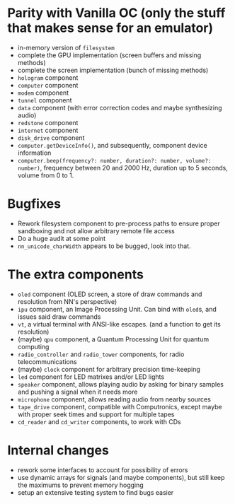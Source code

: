 # Parity with Vanilla OC (only the stuff that makes sense for an emulator)

- in-memory version of `filesystem`
- complete the GPU implementation (screen buffers and missing methods)
- complete the screen implementation (bunch of missing methods)
- `hologram` component
- `computer` component
- `modem` component
- `tunnel` component
- `data` component (with error correction codes and maybe synthesizing audio)
- `redstone` component
- `internet` component
- `disk_drive` component
- `computer.getDeviceInfo()`, and subsequently, component device information
- `computer.beep(frequency?: number, duration?: number, volume?: number)`, frequency between 20 and 2000 Hz, duration up to 5 seconds, volume from 0 to 1.

# Bugfixes

- Rework filesystem component to pre-process paths to ensure proper sandboxing and not allow arbitrary remote file access
- Do a huge audit at some point
- `nn_unicode_charWidth` appears to be bugged, look into that.

# The extra components

- `oled` component (OLED screen, a store of draw commands and resolution from NN's perspective)
- `ipu` component, an Image Processing Unit. Can bind with `oled`s, and issues said draw commands
- `vt`, a virtual terminal with ANSI-like escapes. (and a function to get its resolution)
- (maybe) `qpu` component, a Quantum Processing Unit for quantum computing
- `radio_controller` and `radio_tower` components, for radio telecommunications
- (maybe) `clock` component for arbitrary precision time-keeping
- `led` component for LED matrixes and/or LED lights
- `speaker` component, allows playing audio by asking for binary samples and pushing a signal when it needs more
- `microphone` component, allows reading audio from nearby sources
- `tape_drive` component, compatible with Computronics, except maybe with proper seek times and support for multiple tapes
- `cd_reader` and `cd_writer` components, to work with CDs

# Internal changes

- rework some interfaces to account for possibility of errors
- use dynamic arrays for signals (and maybe components), but still keep the maximums to prevent memory hogging
- setup an extensive testing system to find bugs easier
